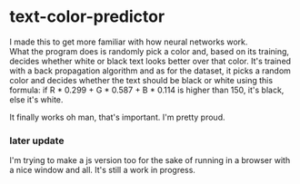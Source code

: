# text-color-predictor  
I made this to get more familiar with how neural networks work.  
What the program does is randomly pick a color and, based on its training, decides whether white or black text looks better over that color. 
It's trained with a back propagation algorithm and as for the dataset, it picks a random color and decides whether the text should be black or white using this formula: if R * 0.299 + G * 0.587 + B * 0.114 is higher than 150, it's black, else it's white.  
  
It finally works oh man, that's important. I'm pretty proud.  
  
### later update
I'm trying to make a js version too for the sake of running in a browser with a nice window and all. It's still a work in progress.
